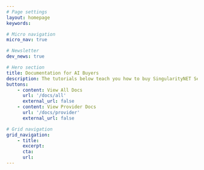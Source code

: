 ```yaml
---
# Page settings
layout: homepage
keywords:

# Micro navigation
micro_nav: true

# Newsletter
dev_news: true

# Hero section
title: Documentation for AI Buyers
description: The tutorials below teach you how to buy SingularityNET Services to integrate in your application.
buttons:
    - content: View All Docs
      url: '/docs/all'
      external_url: false
    - content: View Provider Docs
      url: '/docs/provider'
      external_url: false

# Grid navigation
grid_navigation:
    - title:
      excerpt:
      cta:
      url:
---
```


